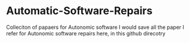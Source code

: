 # Automatic-Software-Repairs
Colleciton of papaers for Autonomic software 
I would save all the paper I refer for Autonomic software repairs here, in this github direcotry

